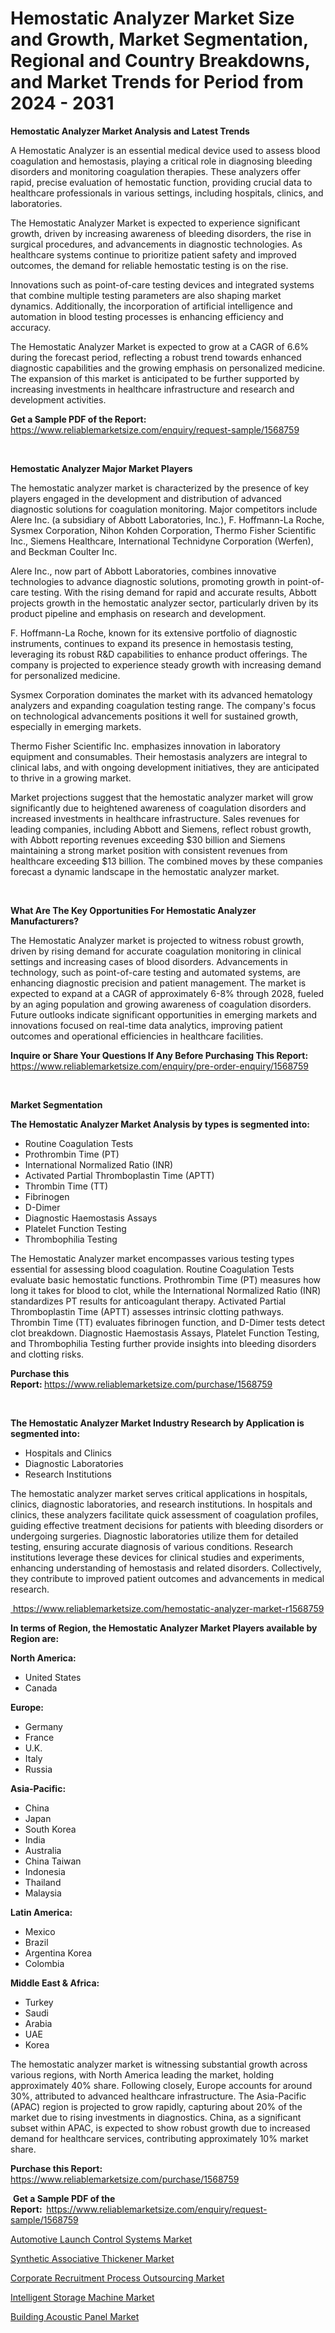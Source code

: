 <p><h1>Hemostatic Analyzer Market Size and Growth, Market Segmentation, Regional and Country Breakdowns, and Market Trends for Period from 2024 -  2031</h1></p><p><strong>Hemostatic Analyzer Market Analysis and Latest Trends</strong></p>
<p><p>A Hemostatic Analyzer is an essential medical device used to assess blood coagulation and hemostasis, playing a critical role in diagnosing bleeding disorders and monitoring coagulation therapies. These analyzers offer rapid, precise evaluation of hemostatic function, providing crucial data to healthcare professionals in various settings, including hospitals, clinics, and laboratories.</p><p>The Hemostatic Analyzer Market is expected to experience significant growth, driven by increasing awareness of bleeding disorders, the rise in surgical procedures, and advancements in diagnostic technologies. As healthcare systems continue to prioritize patient safety and improved outcomes, the demand for reliable hemostatic testing is on the rise. </p><p>Innovations such as point-of-care testing devices and integrated systems that combine multiple testing parameters are also shaping market dynamics. Additionally, the incorporation of artificial intelligence and automation in blood testing processes is enhancing efficiency and accuracy. </p><p>The Hemostatic Analyzer Market is expected to grow at a CAGR of 6.6% during the forecast period, reflecting a robust trend towards enhanced diagnostic capabilities and the growing emphasis on personalized medicine. The expansion of this market is anticipated to be further supported by increasing investments in healthcare infrastructure and research and development activities.</p></p>
<p><strong>Get a Sample PDF of the Report:&nbsp;</strong> <a href="https://www.reliablemarketsize.com/enquiry/request-sample/1568759?utm_campaign=1737&utm_medium=2&utm_source=Github&utm_content=ia&utm_term=14102024&utm_id=hemostatic-analyzer">https://www.reliablemarketsize.com/enquiry/request-sample/1568759</a></p>
<p>&nbsp;</p>
<p><strong>Hemostatic Analyzer Major Market Players</strong></p>
<p><p>The hemostatic analyzer market is characterized by the presence of key players engaged in the development and distribution of advanced diagnostic solutions for coagulation monitoring. Major competitors include Alere Inc. (a subsidiary of Abbott Laboratories, Inc.), F. Hoffmann-La Roche, Sysmex Corporation, Nihon Kohden Corporation, Thermo Fisher Scientific Inc., Siemens Healthcare, International Technidyne Corporation (Werfen), and Beckman Coulter Inc.</p><p>Alere Inc., now part of Abbott Laboratories, combines innovative technologies to advance diagnostic solutions, promoting growth in point-of-care testing. With the rising demand for rapid and accurate results, Abbott projects growth in the hemostatic analyzer sector, particularly driven by its product pipeline and emphasis on research and development.</p><p>F. Hoffmann-La Roche, known for its extensive portfolio of diagnostic instruments, continues to expand its presence in hemostasis testing, leveraging its robust R&D capabilities to enhance product offerings. The company is projected to experience steady growth with increasing demand for personalized medicine.</p><p>Sysmex Corporation dominates the market with its advanced hematology analyzers and expanding coagulation testing range. The company's focus on technological advancements positions it well for sustained growth, especially in emerging markets.</p><p>Thermo Fisher Scientific Inc. emphasizes innovation in laboratory equipment and consumables. Their hemostasis analyzers are integral to clinical labs, and with ongoing development initiatives, they are anticipated to thrive in a growing market.</p><p>Market projections suggest that the hemostatic analyzer market will grow significantly due to heightened awareness of coagulation disorders and increased investments in healthcare infrastructure. Sales revenues for leading companies, including Abbott and Siemens, reflect robust growth, with Abbott reporting revenues exceeding $30 billion and Siemens maintaining a strong market position with consistent revenues from healthcare exceeding $13 billion. The combined moves by these companies forecast a dynamic landscape in the hemostatic analyzer market.</p></p>
<p>&nbsp;</p>
<p><strong>What Are The Key Opportunities For Hemostatic Analyzer Manufacturers?</strong></p>
<p><p>The Hemostatic Analyzer market is projected to witness robust growth, driven by rising demand for accurate coagulation monitoring in clinical settings and increasing cases of blood disorders. Advancements in technology, such as point-of-care testing and automated systems, are enhancing diagnostic precision and patient management. The market is expected to expand at a CAGR of approximately 6-8% through 2028, fueled by an aging population and growing awareness of coagulation disorders. Future outlooks indicate significant opportunities in emerging markets and innovations focused on real-time data analytics, improving patient outcomes and operational efficiencies in healthcare facilities.</p></p>
<p><strong>Inquire or Share Your Questions If Any Before Purchasing This Report:</strong> <a href="https://www.reliablemarketsize.com/enquiry/pre-order-enquiry/1568759?utm_campaign=1737&utm_medium=2&utm_source=Github&utm_content=ia&utm_term=14102024&utm_id=hemostatic-analyzer">https://www.reliablemarketsize.com/enquiry/pre-order-enquiry/1568759</a></p>
<p>&nbsp;</p>
<p><strong>Market Segmentation</strong></p>
<p><strong>The Hemostatic Analyzer Market Analysis by types is segmented into:</strong></p>
<p><ul><li>Routine Coagulation Tests</li><li>Prothrombin Time (PT)</li><li>International Normalized Ratio (INR)</li><li>Activated Partial Thromboplastin Time (APTT)</li><li>Thrombin Time (TT)</li><li>Fibrinogen</li><li>D-Dimer</li><li>Diagnostic Haemostasis Assays</li><li>Platelet Function Testing</li><li>Thrombophilia Testing</li></ul></p>
<p><p>The Hemostatic Analyzer market encompasses various testing types essential for assessing blood coagulation. Routine Coagulation Tests evaluate basic hemostatic functions. Prothrombin Time (PT) measures how long it takes for blood to clot, while the International Normalized Ratio (INR) standardizes PT results for anticoagulant therapy. Activated Partial Thromboplastin Time (APTT) assesses intrinsic clotting pathways. Thrombin Time (TT) evaluates fibrinogen function, and D-Dimer tests detect clot breakdown. Diagnostic Haemostasis Assays, Platelet Function Testing, and Thrombophilia Testing further provide insights into bleeding disorders and clotting risks.</p></p>
<p><strong>Purchase this Report:&nbsp;</strong><a href="https://www.reliablemarketsize.com/purchase/1568759?utm_campaign=1737&utm_medium=2&utm_source=Github&utm_content=ia&utm_term=14102024&utm_id=hemostatic-analyzer">https://www.reliablemarketsize.com/purchase/1568759</a></p>
<p>&nbsp;</p>
<p><strong>The Hemostatic Analyzer Market Industry Research by Application is segmented into:</strong></p>
<p><ul><li>Hospitals and Clinics</li><li>Diagnostic Laboratories</li><li>Research Institutions</li></ul></p>
<p><p>The hemostatic analyzer market serves critical applications in hospitals, clinics, diagnostic laboratories, and research institutions. In hospitals and clinics, these analyzers facilitate quick assessment of coagulation profiles, guiding effective treatment decisions for patients with bleeding disorders or undergoing surgeries. Diagnostic laboratories utilize them for detailed testing, ensuring accurate diagnosis of various conditions. Research institutions leverage these devices for clinical studies and experiments, enhancing understanding of hemostasis and related disorders. Collectively, they contribute to improved patient outcomes and advancements in medical research.</p></p>
<p><a href="https://www.reliablemarketsize.com/hemostatic-analyzer-market-r1568759?utm_campaign=1737&utm_medium=2&utm_source=Github&utm_content=ia&utm_term=14102024&utm_id=hemostatic-analyzer">&nbsp;https://www.reliablemarketsize.com/hemostatic-analyzer-market-r1568759</a></p>
<p><strong>In terms of Region, the Hemostatic Analyzer Market Players available by Region are:</strong></p>
<p>
    <p> <strong> North America: </strong>
        <ul>
            <li>United States</li>
            <li>Canada</li>
        </ul>
        </p> 
    <p> <strong> Europe: </strong>
        <ul>
            <li>Germany</li>
            <li>France</li>
            <li>U.K.</li>
            <li>Italy</li>
            <li>Russia</li>
        </ul>
        </p> 
    <p> <strong> Asia-Pacific: </strong>
        <ul>
            <li>China</li>
            <li>Japan</li>
            <li>South Korea</li>
            <li>India</li>
            <li>Australia</li>
            <li>China Taiwan</li>
            <li>Indonesia</li>
            <li>Thailand</li>
            <li>Malaysia</li>
        </ul>
        </p> 
    <p> <strong> Latin America: </strong>
        <ul>
            <li>Mexico</li>
            <li>Brazil</li>
            <li>Argentina Korea</li>
            <li>Colombia</li>
        </ul>
        </p> 
    <p> <strong> Middle East & Africa: </strong>
        <ul>
            <li>Turkey</li>
            <li>Saudi</li>
            <li>Arabia</li>
            <li>UAE</li>
            <li>Korea</li>
        </ul>
    </p>
    </p>
<p><p>The hemostatic analyzer market is witnessing substantial growth across various regions, with North America leading the market, holding approximately 40% share. Following closely, Europe accounts for around 30%, attributed to advanced healthcare infrastructure. The Asia-Pacific (APAC) region is projected to grow rapidly, capturing about 20% of the market due to rising investments in diagnostics. China, as a significant subset within APAC, is expected to show robust growth due to increased demand for healthcare services, contributing approximately 10% market share.</p></p>
<p><strong>Purchase this Report: </strong><a href="https://www.reliablemarketsize.com/purchase/1568759?utm_campaign=1737&utm_medium=2&utm_source=Github&utm_content=ia&utm_term=14102024&utm_id=hemostatic-analyzer">https://www.reliablemarketsize.com/purchase/1568759</a></p>
<p>&nbsp;<strong>Get a Sample PDF of the Report:&nbsp;&nbsp;</strong><a href="https://www.reliablemarketsize.com/enquiry/request-sample/1568759?utm_campaign=1737&utm_medium=2&utm_source=Github&utm_content=ia&utm_term=14102024&utm_id=hemostatic-analyzer">https://www.reliablemarketsize.com/enquiry/request-sample/1568759</a></p>
<p><strong></strong></p>
<p><p><a href="https://www.linkedin.com/pulse/automotive-launch-control-systems-market-essentials-key-players-lj4ff?trk=public_post_embed_feed-article-content&utm_campaign=1737&utm_medium=2&utm_source=Github&utm_content=ia&utm_term=14102024&utm_id=hemostatic-analyzer">Automotive Launch Control Systems Market</a></p><p><a href="https://www.linkedin.com/pulse/synthetic-associative-thickener-market-global-regional-analysis-ehfif?trk=public_post_embed_feed-article-content&utm_campaign=1737&utm_medium=2&utm_source=Github&utm_content=ia&utm_term=14102024&utm_id=hemostatic-analyzer">Synthetic Associative Thickener Market</a></p><p><a href="https://github.com/MariaWashington76/Market-Research-Report-List-1/blob/main/corporate-recruitment-process-outsourcing-market.md?utm_campaign=1737&utm_medium=2&utm_source=Github&utm_content=ia&utm_term=14102024&utm_id=hemostatic-analyzer">Corporate Recruitment Process Outsourcing Market</a></p><p><a href="https://www.linkedin.com/pulse/market-dynamics-future-trends-global-intelligent-storage-machine-dvyde?trk=public_post_embed_feed-article-content&utm_campaign=1737&utm_medium=2&utm_source=Github&utm_content=ia&utm_term=14102024&utm_id=hemostatic-analyzer">Intelligent Storage Machine Market</a></p><p><a href="https://www.linkedin.com/pulse/market-forecasting-change-global-building-acoustic-panel-ypwge?trk=public_post_embed_feed-article-content&utm_campaign=1737&utm_medium=2&utm_source=Github&utm_content=ia&utm_term=14102024&utm_id=hemostatic-analyzer">Building Acoustic Panel Market</a></p></p>